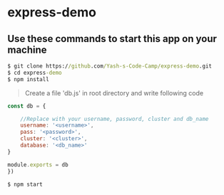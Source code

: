 # express-demo

## Use these commands to start this app on your machine

```cmd
$ git clone https://github.com/Yash-s-Code-Camp/express-demo.git
$ cd express-demo
$ npm install
```
> Create a file 'db.js' in root directory and write following code

```javascript
const db = {

    //Replace with your username, password, cluster and db_name
    username: '<username>',
    pass: '<password>',
    cluster: '<cluster>',
    database: '<db_name>'
}

module.exports = db
})
```



```cmd
$ npm start
```
